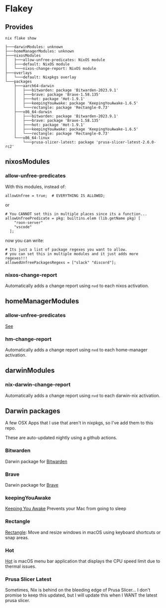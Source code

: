 # Flakey

## Provides

`nix flake show`

```
├───darwinModules: unknown
├───homeManagerModules: unknown
├───nixosModules
│   ├───allow-unfree-predicates: NixOS module
│   ├───default: NixOS module
│   └───nixos-change-report: NixOS module
├───overlays
│   └───default: Nixpkgs overlay
└───packages
    ├───aarch64-darwin
    │   ├───bitwarden: package 'Bitwarden-2023.9.1'
    │   ├───brave: package 'Brave-1.58.135'
    │   ├───hot: package 'Hot-1.9.1'
    │   ├───keepingYouAwake: package 'KeepingYouAwake-1.6.5'
    │   └───rectangle: package 'Rectangle-0.73'
    ├───x86_64-darwin
    │   ├───bitwarden: package 'Bitwarden-2023.9.1'
    │   ├───brave: package 'Brave-1.58.135'
    │   ├───hot: package 'Hot-1.9.1'
    │   ├───keepingYouAwake: package 'KeepingYouAwake-1.6.5'
    │   └───rectangle: package 'Rectangle-0.73'
    └───x86_64-linux
        └───prusa-slicer-latest: package 'prusa-slicer-latest-2.6.0-rc2'
```

## nixosModules 
### allow-unfree-predicates

With this modules, instead of:

```
allowUnfree = true;  # EVERYTHING IS ALLOWED;
```

or 

```
# You CANNOT set this in multiple places since its a function...
allowUnfreePredicate = pkg: builtins.elem (lib.getName pkg) [
    "roon-server"
    "vscode"
  ];
```

now you can write:

```
# Its just a list of package regexes you want to allow.  
# you can set this in multiple modules and it just adds more regexes!!!
allowedUnfreePackagesRegexs = ["slack" "discord"];
```
### nixos-change-report

Automatically adds a change report using `nvd` to each nixos activation.

## homeManagerModules
### allow-unfree-predicates
[See](#allow-unfree-predicates)
### hm-change-report

Automatically adds a change report using `nvd` to each home-manager activation.

## darwinModules
### nix-darwin-change-report

Automatically adds a change report using `nvd` to each darwin-nix activation.

## Darwin packages

A few OSX Apps that I use that aren't in nixpkgs, so I've add them to this repo.

These are auto-updated nightly using a github actions.

### Bitwarden

Darwin package for [Bitwarden](bitwarden.com/)

### Brave

Darwin package for [Brave](https://brave.com/)

### keepingYouAwake

[Keeping You Awake](https://keepingyouawake.app/)  Prevents your Mac from going to sleep

### Rectangle

[Rectangle](https://rectangleapp.com/): Move and resize windows in macOS using keyboard shortcuts or snap areas.

### Hot

[Hot](https://xs-labs.com/en/apps/hot/overview/)  is macOS menu bar application that displays the CPU speed limit due to thermal issues. 

### Prusa Slicer Latest

Sometimes, Nix is behind on the bleeding edge of Prusa Slicer... I don't promise to keep this updated, but I will update this when I WANT the latest prusa slicer.
